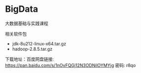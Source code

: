 # BigData
大数据基础与实践课程

相关软件包 
* jdk-8u212-linux-x64.tar.gz
* hadoop-2.8.5.tar.gz

下载地址：百度网盘链接: https://pan.baidu.com/s/1nOvFQGj12N3ODNilOYMYjg  密码: r8qo
